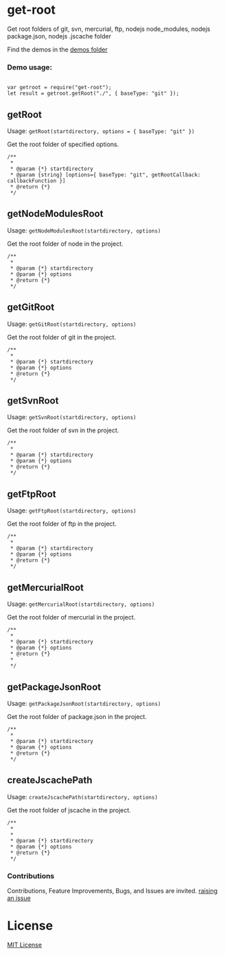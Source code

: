 # get-root
Get root folders of git, svn, mercurial, ftp, nodejs node_modules, nodejs package.json, nodejs .jscache folder


Find the demos in the [demos folder](./demos)


### Demo usage:

```

var getroot = require("get-root");
let result = getroot.getRoot("./", { baseType: "git" });

```

## getRoot

Usage: `getRoot(startdirectory, options = { baseType: "git" })`

Get the root folder of specified options.

```
/**
 *
 * @param {*} startdirectory
 * @param {string} [options={ baseType: "git", getRootCallback: callbackFunction }]
 * @return {*} 
 */
```


## getNodeModulesRoot

Usage: `getNodeModulesRoot(startdirectory, options)`

Get the root folder of node in the project.

```
/**
 *
 * @param {*} startdirectory
 * @param {*} options
 * @return {*} 
 */
```


## getGitRoot

Usage: `getGitRoot(startdirectory, options)`

Get the root folder of git in the project.

```
/**
 *
 * @param {*} startdirectory
 * @param {*} options
 * @return {*} 
 */
```


## getSvnRoot

Usage: `getSvnRoot(startdirectory, options)`

Get the root folder of svn in the project.

```
/**
 *
 * @param {*} startdirectory
 * @param {*} options
 * @return {*} 
 */
```


## getFtpRoot


Usage: `getFtpRoot(startdirectory, options)`

Get the root folder of ftp in the project.

```
/**
 *
 * @param {*} startdirectory
 * @param {*} options
 * @return {*} 
 */
```


## getMercurialRoot

Usage: `getMercurialRoot(startdirectory, options)`

Get the root folder of mercurial in the project.

```
/**
 *
 * @param {*} startdirectory
 * @param {*} options
 * @return {*} 
 * 
 */
```


## getPackageJsonRoot


Usage: `getPackageJsonRoot(startdirectory, options)`

Get the root folder of package.json in the project.

```
/**
 *
 * @param {*} startdirectory
 * @param {*} options
 * @return {*} 
 */
```


## createJscachePath


Usage: `createJscachePath(startdirectory, options)`

Get the root folder of jscache in the project.

```
/**
 *
 *
 * @param {*} startdirectory
 * @param {*} options
 * @return {*} 
 */
```


### Contributions

Contributions, Feature Improvements, Bugs, and Issues are invited. [raising an issue](https://github.com/ganeshkbhat/get-root/issues)


# License

[MIT License](./LICENSE)
